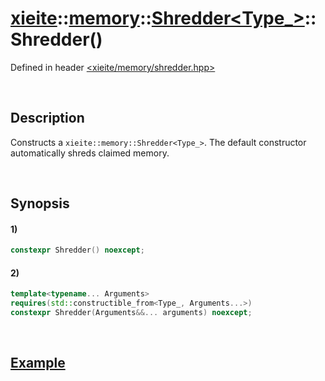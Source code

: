 # [xieite](../../../../../../xieite.md)\:\:[memory](../../../../../../memory.md)\:\:[Shredder<Type_>](../../../../shredder.md)\:\:Shredder\(\)
Defined in header [<xieite/memory/shredder.hpp>](../../../../../../../include/xieite/memory/shredder.hpp)

&nbsp;

## Description
Constructs a `xieite::memory::Shredder<Type_>`. The default constructor automatically shreds claimed memory.

&nbsp;

## Synopsis
#### 1)
```cpp
constexpr Shredder() noexcept;
```
#### 2)
```cpp
template<typename... Arguments>
requires(std::constructible_from<Type_, Arguments...>)
constexpr Shredder(Arguments&&... arguments) noexcept;
```

&nbsp;

## [Example](../../../../shredder.md#Example)
